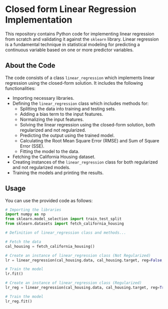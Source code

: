 # Closed form Linear Regression Implementation

This repository contains Python code for implementing linear regression from scratch and validating it against the `sklearn` library. Linear regression is a fundamental technique in statistical modeling for predicting a continuous variable based on one or more predictor variables.

## About the Code

The code consists of a class `linear_regression` which implements linear regression using the closed-form solution. It includes the following functionalities:

- Importing necessary libraries.
- Defining the `linear_regression` class which includes methods for:
  - Splitting the data into training and testing sets.
  - Adding a bias term to the input features.
  - Normalizing the input features.
  - Solving the linear regression using the closed-form solution, both regularized and not regularized.
  - Predicting the output using the trained model.
  - Calculating the Root Mean Square Error (RMSE) and Sum of Square Error (SSE).
  - Fitting the model to the data.
- Fetching the California Housing dataset.
- Creating instances of the `linear_regression` class for both regularized and not regularized models.
- Training the models and printing the results.

## Usage

You can use the provided code as follows:

```python
# Importing the libraries
import numpy as np 
from sklearn.model_selection import train_test_split
from sklearn.datasets import fetch_california_housing

# Definition of linear_regression class and methods...

# Fetch the data
cal_housing = fetch_california_housing()

# Create an instance of linear_regression class (Not Regularized)
lr = linear_regression(cal_housing.data, cal_housing.target, reg=False, lamda=0.0005)

# Train the model
lr.fit()

# Create an instance of linear_regression class (Regularized)
lr_reg = linear_regression(cal_housing.data, cal_housing.target, reg=True, lamda=0.0005)

# Train the model
lr_reg.fit()
